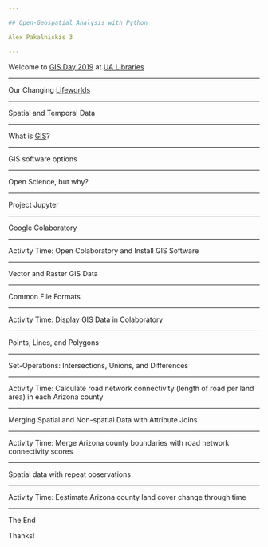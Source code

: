 ```yaml
---

## Open-Geospatial Analysis with Python

Alex Pakalniskis 3

---
```


Welcome to [GIS Day 2019](https://libguides.library.arizona.edu/c.php?g=448632&p=6942703) at [UA Libraries](https://new.library.arizona.edu/)

---

Our Changing [Lifeworlds](https://en.wikipedia.org/wiki/Lifeworld)

---

Spatial and Temporal Data

---

What is [GIS](https://en.wikipedia.org/wiki/Geographic_information_system)?

---

GIS software options

---

Open Science, but why?

---

Project Jupyter

---

Google Colaboratory

---

Activity Time: Open Colaboratory and Install GIS Software

---

Vector and Raster GIS Data

---

Common File Formats

---

Activity Time: Display GIS Data in Colaboratory

---

Points, Lines, and Polygons

---

Set-Operations: Intersections, Unions, and Differences

---

Activity Time: Calculate road network connectivity (length of road per land area) in each Arizona county

---

Merging Spatial and Non-spatial Data with Attribute Joins

---

Activity Time: Merge Arizona county boundaries with road network connectivity scores

---

Spatial data with repeat observations

---

Activity Time: Eestimate Arizona county land cover change through time

---

The End

Thanks!






